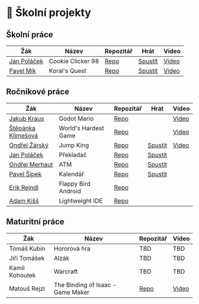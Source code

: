 # 💾 Školní projekty
## Školní práce
| Žák                    | Název                   | Repozitář                                 | Hrát    | Video |
| ---------------------- | ----------------------- | ----------------------------------------- | --------- | ----- |
| [Jan Poláček](https://github.com/neostetic)           | Cookie Clicker 98 | [Repo](https://github.com/cookieclicker98/cookieclicker98.github.io) | [Spustit](https://cookieclicker98.github.io) | [Video](https://www.youtube.com/watch?v=OVK3TyKr51M) |
| [Pavel Mík](https://github.com/PabloMikes)           | Koral's Quest | [Repo](https://github.com/PabloMikes/Projekt-na-grafice) | [Spustit](https://pablomikes.github.io/Projekt-na-grafice/) | [Video](https://www.youtube.com/watch?v=Ng69d_DNn4M) |

## Ročníkové práce
| Žák                    | Název                   | Repozitář                                  | Hrát   | Video |
| ---------------------- | ----------------------- | ------------------------------------------ | -------- | ----- |
| [Jakub Kraus](https://github.com/JakubKraus2)            | Godot Mario | [Repo](https://github.com/JakubKraus2/godot-mario) |  |  [Video](https://www.youtube.com/watch?v=S5wkSzN31zM)  |
| [Štěpánka Klimešová](https://github.com/stepankaKlimesova)     | World's Hardest Game | [Repo](https://github.com/stepankaKlimesova/WHG) |  | [Video](https://www.youtube.com/watch?v=WOm6KIiGT4M) |
| [Ondřej Žárský](https://github.com/KaktusVoorhees) | Jump King           | [Repo](https://github.com/KaktusVoorhees/Rocnikova-prace) | [Spustit](https://cooked-sprout-answer.glitch.me/JumpKing/) | [Video](https://www.youtube.com/watch?v=jFFxzXrelxw) |
| [Jan Poláček](https://github.com/neostetic)        | Překladač           | [Repo](https://github.com/neostetic/Translator-Renewed) | [Spustit](https://stripe-thread-feet.glitch.me) | |
| [Ondřej Merhaut](https://github.com/M3rhy123)      | ATM                 | [Repo](https://github.com/M3rhy123/rocnikovka) | [Spustit](https://rocnikovka.vercel.app) | |
| [Pavel Šípek](https://github.com/G0rd82)           | Kalendář            | [Repo](https://github.com/G0rd82/RocnikovaPrace) | [Spustit](https://g0rd82.github.io/RocnikovaPrace/) | |
| [Erik Reindl](https://github.com/KRBNJSF)          | Flappy Bird Android | [Repo](https://github.com/KRBNJSF/FlappyBird_Java) | | |
| [Adam Kišš](https://github.com/CrimsonBaron)       | Lightweight IDE     | [Repo](https://github.com/CrimsonBaron/rat-ide) | | |

## Maturitní práce
| Žák                 | Název                  | Repozitář                                       | Video   |
| -----------------   | ---------------------  | ----------------------------------------------- | -------- |
| Tomáš Kubín         | Hororová hra           | TBD | TBD |
| Jiří Tomášek        | Alzák                  | TBD | TBD |
| Kamil Kohoutek      | Warcraft               | TBD | TBD |
| Matouš Rejzl        | The Binding of Isaac - Game Maker| [Repo](https://github.com/SPSMB/matous-rejzl-maturitni-prace)  | [Video](https://www.youtube.com/watch?v=c4ahlf1fYMM) |
